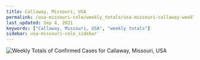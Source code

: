 ```yaml
---
title: Callaway, Missouri, USA
permalink: /usa-missouri-cole/weekly_totals/usa-missouri-callaway-weekly_totals.html
last_updated: Sep 4, 2021
keywords: ["Callaway, Missouri, USA", "weekly totals"]
sidebar: usa-missouri-cole_sidebar
---
```


![Weekly Totals of Confirmed Cases for Callaway, Missouri, USA](/covid_tracker/images/graphs/usa-missouri-callaway-weekly_totals_graph.png)
